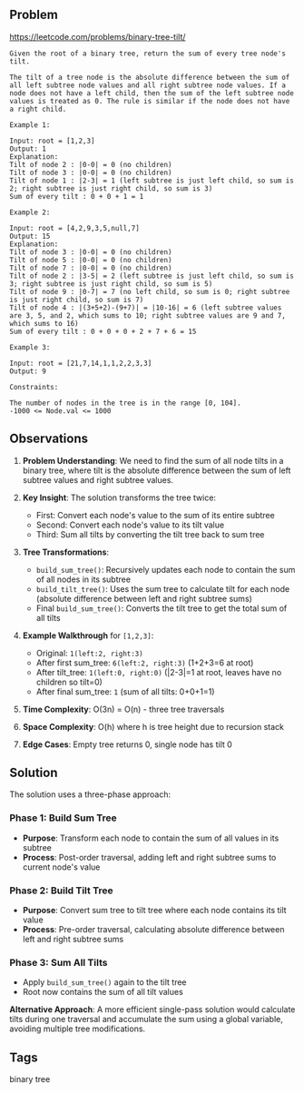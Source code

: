 ## Problem

https://leetcode.com/problems/binary-tree-tilt/

```
Given the root of a binary tree, return the sum of every tree node's tilt.

The tilt of a tree node is the absolute difference between the sum of all left subtree node values and all right subtree node values. If a node does not have a left child, then the sum of the left subtree node values is treated as 0. The rule is similar if the node does not have a right child.

Example 1:

Input: root = [1,2,3]
Output: 1
Explanation: 
Tilt of node 2 : |0-0| = 0 (no children)
Tilt of node 3 : |0-0| = 0 (no children)
Tilt of node 1 : |2-3| = 1 (left subtree is just left child, so sum is 2; right subtree is just right child, so sum is 3)
Sum of every tilt : 0 + 0 + 1 = 1

Example 2:

Input: root = [4,2,9,3,5,null,7]
Output: 15
Explanation: 
Tilt of node 3 : |0-0| = 0 (no children)
Tilt of node 5 : |0-0| = 0 (no children)
Tilt of node 7 : |0-0| = 0 (no children)
Tilt of node 2 : |3-5| = 2 (left subtree is just left child, so sum is 3; right subtree is just right child, so sum is 5)
Tilt of node 9 : |0-7| = 7 (no left child, so sum is 0; right subtree is just right child, so sum is 7)
Tilt of node 4 : |(3+5+2)-(9+7)| = |10-16| = 6 (left subtree values are 3, 5, and 2, which sums to 10; right subtree values are 9 and 7, which sums to 16)
Sum of every tilt : 0 + 0 + 0 + 2 + 7 + 6 = 15

Example 3:

Input: root = [21,7,14,1,1,2,2,3,3]
Output: 9

Constraints:

The number of nodes in the tree is in the range [0, 104].
-1000 <= Node.val <= 1000
```

## Observations

1. **Problem Understanding**: We need to find the sum of all node tilts in a binary tree, where tilt is the absolute difference between the sum of left subtree values and right subtree values.

2. **Key Insight**: The solution transforms the tree twice:
   - First: Convert each node's value to the sum of its entire subtree
   - Second: Convert each node's value to its tilt value
   - Third: Sum all tilts by converting the tilt tree back to sum tree

3. **Tree Transformations**:
   - `build_sum_tree()`: Recursively updates each node to contain the sum of all nodes in its subtree
   - `build_tilt_tree()`: Uses the sum tree to calculate tilt for each node (absolute difference between left and right subtree sums)
   - Final `build_sum_tree()`: Converts the tilt tree to get the total sum of all tilts

4. **Example Walkthrough** for `[1,2,3]`:
   - Original: `1(left:2, right:3)`
   - After first sum_tree: `6(left:2, right:3)` (1+2+3=6 at root)
   - After tilt_tree: `1(left:0, right:0)` (|2-3|=1 at root, leaves have no children so tilt=0)
   - After final sum_tree: `1` (sum of all tilts: 0+0+1=1)

5. **Time Complexity**: O(3n) = O(n) - three tree traversals
6. **Space Complexity**: O(h) where h is tree height due to recursion stack
7. **Edge Cases**: Empty tree returns 0, single node has tilt 0

## Solution

The solution uses a three-phase approach:

### Phase 1: Build Sum Tree

- **Purpose**: Transform each node to contain the sum of all values in its subtree
- **Process**: Post-order traversal, adding left and right subtree sums to current node's value

### Phase 2: Build Tilt Tree

- **Purpose**: Convert sum tree to tilt tree where each node contains its tilt value
- **Process**: Pre-order traversal, calculating absolute difference between left and right subtree sums

### Phase 3: Sum All Tilts
- Apply `build_sum_tree()` again to the tilt tree
- Root now contains the sum of all tilt values

**Alternative Approach**: A more efficient single-pass solution would calculate tilts during one traversal and accumulate the sum using a global variable, avoiding multiple tree modifications.

## Tags

binary tree